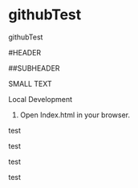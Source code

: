 # githubTest
githubTest

#HEADER

##SUBHEADER

SMALL TEXT

Local Development

1. Open Index.html in your browser. 

test

test

test

test